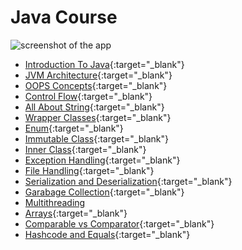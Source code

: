 # Java Course

![screenshot of the app](https://raw.githubusercontent.com/praveenorugantitech/praveenorugantitech-express-js/master/tech.PNG)

- [Introduction To Java](https://praveenorugantitech.blogspot.com/2019/08/introduction-to-java.html){:target="_blank"}
- [JVM Architecture](https://praveenorugantitech.blogspot.com/2019/08/introduction-to-java.html){:target="_blank"}
- [OOPS Concepts](https://praveenorugantitech.blogspot.com/2019/08/oops-concepts.html){:target="_blank"}
- [Control Flow](https://praveenorugantitech.blogspot.com/2012/03/control-flow.html){:target="_blank"}
- [All About String](https://praveenorugantitech.blogspot.com/2012/04/string.html){:target="_blank"}
- [Wrapper Classes](https://praveenorugantitech.blogspot.com/2012/04/wrapper-classes.html){:target="_blank"}
- [Enum](https://praveenorugantitech.blogspot.com/2019/09/enum.html){:target="_blank"}
- [Immutable Class](https://praveenorugantitech.blogspot.com/2012/05/immutable-class.html){:target="_blank"}
- [Inner Class](https://praveenorugantitech.blogspot.com/2016/08/inner-class.html){:target="_blank"}
- [Exception Handling](https://praveenorugantitech.blogspot.com/2016/09/exception-handling.html){:target="_blank"}
- [File Handling](https://praveenorugantitech.blogspot.com/2019/08/file-handling.html){:target="_blank"}
- [Serialization and Deserialization](https://praveenorugantitech.blogspot.com/2019/08/serialization-and-deserialization.html){:target="_blank"}
- [Garabage Collection](https://praveenorugantitech.blogspot.com/2019/08/garbage-collection-in-java.html){:target="_blank"}
- [Multithreading](https://praveenorugantitech.github.io/praveenorugantitech-multithreading/)	
- [Arrays](https://praveenorugantitech.blogspot.com/2018/05/arrays.html){:target="_blank"} 
- [Comparable vs Comparator](https://praveenorugantitech.blogspot.com/2018/06/comparable-vs-comparator.html){:target="_blank"}
- [Hashcode and Equals](https://praveenorugantitech.blogspot.com/2018/06/hashcode-and-equals.html){:target="_blank"}